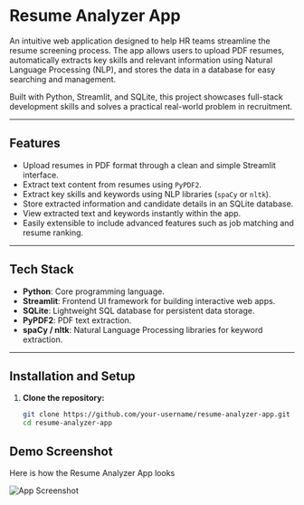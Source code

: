 
# Resume Analyzer App

An intuitive web application designed to help HR teams streamline the resume screening process. The app allows users to upload PDF resumes, automatically extracts key skills and relevant information using Natural Language Processing (NLP), and stores the data in a database for easy searching and management.

Built with Python, Streamlit, and SQLite, this project showcases full-stack development skills and solves a practical real-world problem in recruitment.

---

## Features

- Upload resumes in PDF format through a clean and simple Streamlit interface.
- Extract text content from resumes using `PyPDF2`.
- Extract key skills and keywords using NLP libraries (`spaCy` or `nltk`).
- Store extracted information and candidate details in an SQLite database.
- View extracted text and keywords instantly within the app.
- Easily extensible to include advanced features such as job matching and resume ranking.

---

## Tech Stack

- **Python**: Core programming language.
- **Streamlit**: Frontend UI framework for building interactive web apps.
- **SQLite**: Lightweight SQL database for persistent data storage.
- **PyPDF2**: PDF text extraction.
- **spaCy / nltk**: Natural Language Processing libraries for keyword extraction.

---

## Installation and Setup

1. **Clone the repository:**

   ```bash
   git clone https://github.com/your-username/resume-analyzer-app.git
   cd resume-analyzer-app

## Demo Screenshot

Here is how the Resume Analyzer App looks

![App Screenshot](screenshots/demo1.jpeg)

